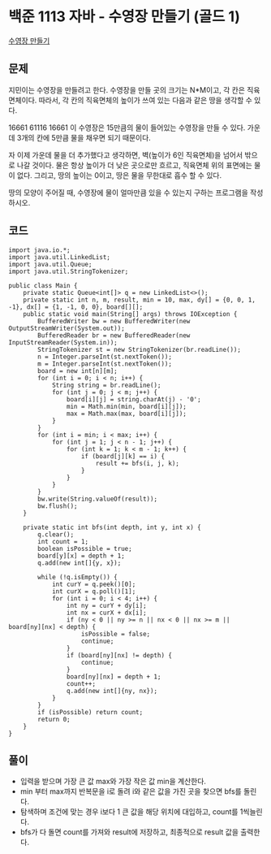 # 백준 1113 자바 - 수영장 만들기 (골드 1)

[수영장 만들기](https://www.acmicpc.net/problem/1113)

## 문제

지민이는 수영장을 만들려고 한다. 수영장을 만들 곳의 크기는 N*M이고, 각 칸은 직육면체이다. 따라서, 각 칸의 직육면체의 높이가 쓰여 있는 다음과 같은 땅을 생각할 수 있다.

16661
61116
16661
이 수영장은 15만큼의 물이 들어있는 수영장을 만들 수 있다. 가운데 3개의 칸에 5만큼 물을 채우면 되기 때문이다.

자 이제 가운데 물을 더 추가했다고 생각하면, 벽(높이가 6인 직육면체)을 넘어서 밖으로 나갈 것이다. 물은 항상 높이가 더 낮은 곳으로만 흐르고, 직육면체 위의 표면에는 물이 없다. 그리고, 땅의 높이는 0이고, 땅은 물을 무한대로 흡수 할 수 있다.

땅의 모양이 주어질 때, 수영장에 물이 얼마만큼 있을 수 있는지 구하는 프로그램을 작성하시오.

## 코드

```
import java.io.*;
import java.util.LinkedList;
import java.util.Queue;
import java.util.StringTokenizer;

public class Main {
    private static Queue<int[]> q = new LinkedList<>();
    private static int n, m, result, min = 10, max, dy[] = {0, 0, 1, -1}, dx[] = {1, -1, 0, 0}, board[][];
    public static void main(String[] args) throws IOException {
        BufferedWriter bw = new BufferedWriter(new OutputStreamWriter(System.out));
        BufferedReader br = new BufferedReader(new InputStreamReader(System.in));
        StringTokenizer st = new StringTokenizer(br.readLine());
        n = Integer.parseInt(st.nextToken());
        m = Integer.parseInt(st.nextToken());
        board = new int[n][m];
        for (int i = 0; i < n; i++) {
            String string = br.readLine();
            for (int j = 0; j < m; j++) {
                board[i][j] = string.charAt(j) - '0';
                min = Math.min(min, board[i][j]);
                max = Math.max(max, board[i][j]);
            }
        }
        for (int i = min; i < max; i++) {
            for (int j = 1; j < n - 1; j++) {
                for (int k = 1; k < m - 1; k++) {
                    if (board[j][k] == i) {
                        result += bfs(i, j, k);
                    }
                }
            }
        }
        bw.write(String.valueOf(result));
        bw.flush();
    }

    private static int bfs(int depth, int y, int x) {
        q.clear();
        int count = 1;
        boolean isPossible = true;
        board[y][x] = depth + 1;
        q.add(new int[]{y, x});

        while (!q.isEmpty()) {
            int curY = q.peek()[0];
            int curX = q.poll()[1];
            for (int i = 0; i < 4; i++) {
                int ny = curY + dy[i];
                int nx = curX + dx[i];
                if (ny < 0 || ny >= n || nx < 0 || nx >= m || board[ny][nx] < depth) {
                    isPossible = false;
                    continue;
                }
                if (board[ny][nx] != depth) {
                    continue;
                }
                board[ny][nx] = depth + 1;
                count++;
                q.add(new int[]{ny, nx});
            }
        }
        if (isPossible) return count;
        return 0;
    }
}
```

## 풀이

- 입력을 받으며 가장 큰 값 max와 가장 작은 값 min을 계산한다. 
- min 부터 max까지 반복문을 i로 돌려 i와 같은 값을 가진 곳을 찾으면 bfs를 돌린다.
- 탐색하며 조건에 맞는 경우 i보다 1 큰 값을 해당 위치에 대입하고, count를 1씩늘린다. 
- bfs가 다 돌면 count를 가져와 result에 저장하고, 최종적으로 result 값을 출력한다.